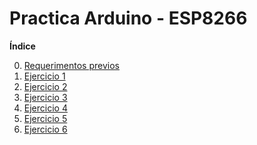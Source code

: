 <h1>Practica Arduino - ESP8266</h1>

**Índice**

0. [Requerimentos previos](RequisitosPrevios.md)
1. [Ejercicio 1](Ejercicio1.md)
2. [Ejercicio 2](Ejercicio2.md)
3. [Ejercicio 3](Ejercicio3.md)
4. [Ejercicio 4](Ejercicio4.md)
5. [Ejercicio 5](Ejercicio5.md)
6. [Ejercicio 6](Ejercicio5.md)
